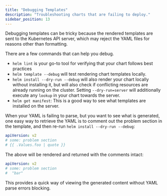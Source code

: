 ```yaml
---
title: "Debugging Templates"
description: "Troubleshooting charts that are failing to deploy."
sidebar_position: 13
---
```


Debugging templates can be tricky because the rendered templates are sent to the
Kubernetes API server, which may reject the YAML files for reasons other than
formatting.

There are a few commands that can help you debug.

- `helm lint` is your go-to tool for verifying that your chart follows best
  practices
- `helm template --debug` will test rendering chart templates locally.  
- `helm install --dry-run --debug` will also render your chart locally without
installing it, but will also check if conflicting resources are already running
on the cluster. Setting `--dry-run=server` will additionally execute any
`lookup` in your chart towards the server.
- `helm get manifest`: This is a good way to see what templates are installed on
  the server.

When your YAML is failing to parse, but you want to see what is generated, one
easy way to retrieve the YAML is to comment out the problem section in the
template, and then re-run `helm install --dry-run --debug`:

```yaml
apiVersion: v2
# some: problem section
# {{ .Values.foo | quote }}
```

The above will be rendered and returned with the comments intact:

```yaml
apiVersion: v2
# some: problem section
#  "bar"
```

This provides a quick way of viewing the generated content without YAML parse
errors blocking.
